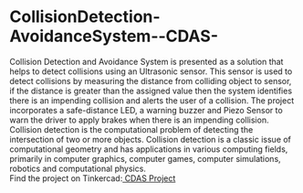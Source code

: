 # CollisionDetection-AvoidanceSystem--CDAS-
Collision Detection and Avoidance System is presented as a solution that helps to detect collisions using an Ultrasonic sensor. This sensor is used to detect collisions by measuring the distance from colliding object to sensor, if the distance is greater than the assigned value then the system identifies there is an impending collision and alerts the user of a collision.
The project incorporates a safe-distance LED, a warning buzzer and Piezo Sensor to warn the driver to apply brakes when there is an impending collision. Collision detection is the computational problem of detecting the intersection of two or more objects. Collision detection is a classic issue of computational geometry and has applications in various computing fields, primarily in computer graphics, computer games, computer simulations, robotics and computational physics. <br> 
Find the project on Tinkercad:<a href="https://www.tinkercad.com/things/gxHdoIF3H8k-siesgst-collision-detection-and-avoidance-system-cdas-/editel"> CDAS Project </a> 
